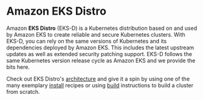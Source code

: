# Amazon EKS Distro

Amazon **EKS Distro** (EKS-D) is a Kubernetes distribution based on and used by 
Amazon EKS to create reliable and secure Kubernetes clusters. With EKS-D,
you can rely on the same versions of Kubernetes and its dependencies deployed
by Amazon EKS. This includes the latest upstream updates as well as extended 
security patching support. EKS-D follows the same Kubernetes version release 
cycle as Amazon EKS and we provide the bits here.


Check out EKS Distro's [architecture](users/architecture) and give it a spin by using
one of the many exemplary [install](users/install) recipes or using
[build](users/build) instructions to build a cluster from scratch.
